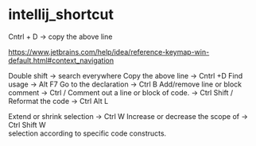 # intellij_shortcut
Cntrl + D -> copy the above line

https://www.jetbrains.com/help/idea/reference-keymap-win-default.html#context_navigation

Double shift 							-> search everywhere
Copy the above line 					-> Cntrl +D
Find usage								-> Alt F7
Go to the declaration					-> Ctrl B
Add/remove line or block comment        -> Ctrl /
Comment out a line or block of code.    -> Ctrl Shift /
Reformat the code						-> Ctrl Alt L

Extend or shrink selection				-> Ctrl W
Increase or decrease the scope of       -> Ctrl Shift W  
selection according to specific
code constructs.
